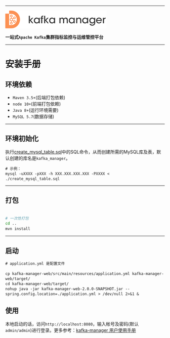 
---

![kafka-manager-logo](../assets/images/common/logo_name.png)

**一站式`Apache Kafka`集群指标监控与运维管控平台**

--- 

# 安装手册


## 环境依赖

- `Maven 3.5+`(后端打包依赖)
- `node 10+`(前端打包依赖)
- `Java 8+`(运行环境需要)
- `MySQL 5.7`(数据存储)

---

## 环境初始化

执行[create_mysql_table.sql](create_mysql_table.sql)中的SQL命令，从而创建所需的MySQL库及表，默认创建的库名是`kafka_manager`。

```
# 示例：
mysql -uXXXX -pXXX -h XXX.XXX.XXX.XXX -PXXXX < ./create_mysql_table.sql
```

---

## 打包

```bash

# 一次性打包
cd ..
mvn install

```

---

## 启动

```
# application.yml 是配置文件

cp kafka-manager-web/src/main/resources/application.yml kafka-manager-web/target/
cd kafka-manager-web/target/
nohup java -jar kafka-manager-web-2.0.0-SNAPSHOT.jar --spring.config.location=./application.yml > /dev/null 2>&1 &
```

## 使用

本地启动的话，访问`http://localhost:8080`，输入帐号及密码(默认`admin/admin`)进行登录。更多参考：[kafka-manager 用户使用手册](../user_guide/user_guide_cn.md)

